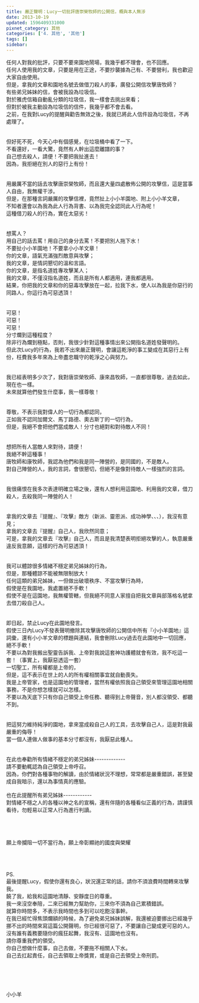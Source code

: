 ```yaml
---
title: 嚴正聲明：Lucy一切批評唐崇榮牧師的公開信，概與本人無涉
date: 2013-10-19
updated: 1596409331000
pixnet_category: 其他
categories: ['4. 其他', '其他']
tags: []
sidebar: 
---
```


<p>任何人對我的批評，只要不要來園地鬧場，我幾乎都不理會，也不回應。<br/>
任何人使用我的文章，只要是用在正途，不要抄襲據為己有、不要營利，我也歡迎大家自由使用。<br/>
但是，拿我的文章和園地名號去做借刀殺人的事，廣發公開信攻擊唐牧師？<br/>
<!--more-->有些弟兄姊妹的信，會被我設為垃圾信。<br/>
對於雅虎信箱自動亂分類的垃圾信，我一樣會去挑出來看；<br/>
但對於被我主動設為垃圾信的信件，我幾乎都不會去看。<br/>
之前，在我對Lucy的提醒與勸告無效之後，我就已將此人信件設為垃圾信，不再處理了。<br/>
<br/>
<br/>
但好死不死，今天心中有個感覺，在垃圾桶中看了一下。<br/>
不看還好，一看大驚，竟然有人幹出這麼離譜的事？<br/>
自己想去殺人，請便！不要把我扯進去！<br/>
因為，我拒絕在別人的惡行上有份！<br/>
<br/>
<br/>
用嚴厲不當的話去攻擊唐崇榮牧師，而且還大量四處散佈公開的攻擊信，這是當事人自由，我無權干涉。<br/>
但是，在那種言詞嚴厲的攻擊信裡，竟然扯上小小羊園地、附上小小羊文章，<br/>
不知者還會以為我為此人行為背書、以為我完全認同此人行為呢！<br/>
這種借刀殺人的行為，實在太惡劣！<br/>
<br/>
<br/>
想罵人？<br/>
用自己的話去罵！用自己的身分去罵！不要把別人拖下水！<br/>
不要扯小小羊園地！不要拿小小羊文章！<br/>
你的文章，語氣充滿強烈敵意與攻擊；<br/>
我的文章，是情詞懇切的溫和言語。<br/>
你的文章，是指名道姓專攻擊某人；<br/>
我的文章，不僅沒指名道姓，而且是所有人都適用，連我都適用。<br/>
結果，你把我的文章和你的惡毒攻擊放在一起，拉我下水，使人以為我是你惡行的同路人，你這行為可惡透頂！<br/>
<br/>
<br/>
可惡！<br/>
可惡！<br/>
可惡！<br/>
分寸爛到這種程度？<br/>
除非行為爛到極點，否則，我很少針對這種事情出來公開指名道姓發聲明的。<br/>
但此次Lucy的行為，我若不出來嚴正聲明，會讓這乾淨的事工變成在其惡行上有份，枉費我多年來為上帝盡忠職守的乾淨之心與努力。<br/>
<br/>
<br/>
我已經表明多少次了，我對唐崇榮牧師、康來昌牧師，一直都很尊敬，過去如此，現在也一樣。<br/>
未來就算他們發生什麼事，我一樣尊敬！<br/>
<br/>
<br/>
尊敬，不表示我對偉人的一切行為都認同，<br/>
正如我不認同加爾文、馬丁路德、奧古斯丁的一切行為，<br/>
但是，我絕不會把他們當成敵人！分寸也絕對和對待敵人不同！<br/>
<br/>
<br/>
想把所有人當敵人來對待，請便！<br/>
我絕不幹這種事！<br/>
唐牧師和康牧師，我認為他們和我是同一陣營的，是同國的，不是敵人。<br/>
對自己陣營的人，我的言詞，會很懇切，但絕不是像對待敵人一樣強烈的言詞。<br/>
<br/>
<br/>
我很痛恨在我多次表達明確立場之後，還有人想利用這園地、利用我的文章，借刀殺人，去殺我同一陣營的人！<br/>
<br/>
<br/>
拿我的文章去『提醒』、『攻擊』敵方（新派、靈恩派、成功神學、、、），我沒有意見；<br/>
拿我的文章去『提醒』自己人，我欣然同意；<br/>
可是，拿我的文章去『攻擊』自己人，而且是我清楚表明拒絕攻擊的人，執意嚴重違反我意願，這樣的行為可惡透頂！<br/>
<br/>
<br/>
我可以體諒很多情緒不穩定弟兄姊妹的行為，<br/>
但是，那種體諒不能被無限制放大！<br/>
任何這類的弟兄姊妹，一但做出破壞秩序、不當攻擊行為時，<br/>
假使是在我園地，我處置絕不手軟！<br/>
假使不是在這園地，我無權管轄，但我絕不同意人家擅自把我文章與部落格名號拿去借刀殺自己人。<br/>
<br/>
<br/>
即日起，禁止Lucy在此園地發言。<br/>
假使三日內Lucy不發表聲明撤除其攻擊唐牧師的公開信中所有『小小羊園地』這詞彙，還有小小羊文章的標題與連結，我會刪除Lucy過去在此園地中一切回應，絕不手軟！<br/>
不要以為對我搬出聖靈告訴我、上帝對我說這套神功護體就會有效，我不吃這一套！（事實上，我厭惡透這一套）<br/>
一切聖工，所有權都是上帝的，<br/>
但是，這不表示在世上的人的所有權相關事宜就自動喪失。<br/>
我是上帝管家，也是這園地的管理者，當然有權依照我自己領受來管理這園地相關事務，不是你想怎樣就可以怎樣。<br/>
不要以為天底下只有你自己領受上帝任務、聽得到上帝聲音，別人都沒領受、都聽不到。<br/>
<br/>
<br/>
把這努力維持純淨的園地，拿來當成殺自己人的工具，去攻擊自己人，這是對我最嚴重的侮辱！<br/>
當一個人連做人做事的基本分寸都沒有，我厭惡此種人。<br/>
<br/>
<br/>
在此也奉勸所有情緒不穩定的弟兄姊妹-------------<br/>
請不要動輒認為自己領受上帝呼召。<br/>
因為，你們對各種事物的解讀，由於情緒狀況不理想，常常都是嚴重錯誤，甚至變成自我暗示，還以為事情真的應驗。<br/>
<br/>
也在此提醒所有弟兄姊妹------------<br/>
對情緒不穩之人的各種以神之名的宣稱，還有伴隨的各種看似正義的行為，請謹慎看待，勿輕易以正常人行為進行判讀。<br/>
<br/>
<br/>
<br/>
<br/>
願上帝攔阻一切不當行為，願上帝彰顯祂的國度與榮耀<br/>
<br/>
<br/>
<br/>
<br/>
PS.<br/>
最後提醒Lucy，假使你還有良心，狀況還正常的話，請你不須浪費時間轉來攻擊我。<br/>
饒了我，給我和這園地清靜、安靜度日的尊重。<br/>
我一來沒空奉陪，二來已經無力幫助你，三來你不須為自己累積錯誤。<br/>
就算你時間多，不表示我時間也多到可以吃飽沒事幹。<br/>
在我已經忙得焦頭爛額的時候，為了避免弟兄姊妹誤解，我還被迫要挪出已經幾乎挪不出的時間來寫這篇公開聲明，你已經很可惡了，不要讓自己變成更可惡的人。<br/>
沒有誰有義務要隨你的瘋狂起舞，我沒有、這園地也沒有。<br/>
請你尊重我們的領受。<br/>
你自己想做什麼事，自己去做，不要拖不相關人下水。<br/>
自己去扛起責任，自己去領取上帝獎賞，或是自己去領受上帝刑罰。<br/>
<br/>
<br/>
<br/>
<br/>
<br/>
小小羊<br/>
<br/>
<br/>
<br/>
<br/>
 </p>
